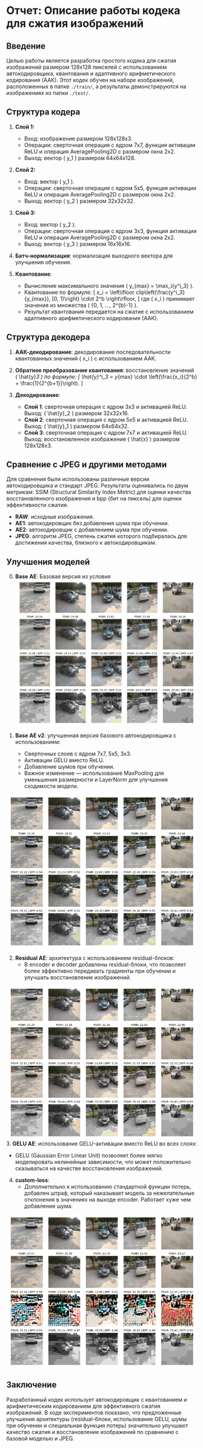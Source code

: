 # Отчет: Описание работы кодека для сжатия изображений

## Введение

Целью работы является разработка простого кодека для сжатия изображений размером 128x128 пикселей с использованием автокодировщика, квантования и адаптивного арифметического кодирования (ААК). Этот кодек обучен на наборе изображений, расположенных в папке `./train/`, а результаты демонстрируются на изображениях из папки `./test/`.

## Структура кодера

1. **Слой 1:**
   - Вход: изображение размером 128x128x3.
   - Операции: сверточная операция с ядром 7x7, функция активации ReLU и операция AveragePooling2D с размером окна 2x2.
   - Выход: вектор \( y_1 \) размером 64x64x128.

2. **Слой 2:**
   - Вход: вектор \( y_1 \).
   - Операции: сверточная операция с ядром 5x5, функция активации ReLU и операция AveragePooling2D с размером окна 2x2.
   - Выход: вектор \( y_2 \) размером 32x32x32.

3. **Слой 3:**
   - Вход: вектор \( y_2 \).
   - Операции: сверточная операция с ядром 3x3, функция активации ReLU и операция AveragePooling2D с размером окна 2x2.
   - Выход: вектор \( y_3 \) размером 16x16x16.

4. **Батч-нормализация**: нормализация выходного вектора для улучшения обучения.

5. **Квантование**: 
   - Вычисление максимального значения \( y_{max} = \max_i{y^i_3} \).
   - Квантование по формуле:
     \[
     x_i = \left\lfloor clip\left(\frac{y^i_3}{y_{max}}, [0, 1)\right) \cdot 2^b \right\rfloor,
     \]
     где \( x_i \) принимает значения из множества \( \{0, 1, ..., 2^{b}-1\} \).
   - Результат квантования передается на сжатие с использованием адаптивного арифметического кодирования (ААК).

## Структура декодера

1. **ААК-декодирование**: декодирование последовательности квантованных значений \( x_i \) с использованием ААК.

2. **Обратное преобразование квантования**: восстановление значений \( \hat{y}_3 \) по формуле:
   \[
   \hat{y}^i_3 = y_{max} \cdot \left(\frac{x_i}{2^b} + \frac{1}{2^{b+1}}\right).
   \]

3. **Декодирование**:

   - **Слой 1**: сверточная операция с ядром 3x3 и активацией ReLU. Выход: \( \hat{y}_2 \) размером 32x32x16.
   - **Слой 2**: сверточная операция с ядром 5x5 и активацией ReLU. Выход: \( \hat{y}_1 \) размером 64x64x32.
   - **Слой 3**: сверточная операция с ядром 7x7 и активацией ReLU. Выход: восстановленное изображение \( \hat{x} \) размером 128x128x3.

## Сравнение с JPEG и другими методами

Для сравнения были использованы различные версии автокодировщика и стандарт JPEG. Результаты оценивались по двум метрикам: SSIM (Structural Similarity Index Metric) для оценки качества восстановленного изображения и bpp (бит на пиксель) для оценки эффективности сжатия.

- **RAW**: исходные изображения.
- **AE1**: автокодировщик без добавления шума при обучении.
- **AE2**: автокодировщик с добавлением шума при обучении.
- **JPEG**: алгоритм JPEG, степень сжатия которого подбиралась для достижения качества, близкого к автокодировщикам.

## Улучшения моделей
0. **Base AE**: Базовая версия из условия
![Base AE](artifacts/base_ae-b_2-lr_3e04/epoch_999/base_ae-b_2-lr_3e04.png)


1. **Base AE v2**: улучшенная версия базового автокодировщика с использованием:
   - Сверточных слоев с ядром 7x7, 5x5, 3x3.
   - Активации GELU вместо ReLU.
   - Добавление шумов при обучении.
   - Важное изменение — использование MaxPooling для уменьшения размерности и LayerNorm для улучшения сходимости модели.

![Base AE v2](artifacts/base_ae_v2-b_2-lr_3e04-b_s_2/epoch_799/base_ae-b_2-lr_3e04.png)

2. **Residual AE**: архитектура с использованием residual-блоков:
   - В encoder и decoder добавлены residual-блоки, что позволяет более эффективно передавать градиенты при обучении и улучшать восстановление изображений.


![Residual AE](artifacts/residual_ae-b_2-lr_3e04-b_s_2/epoch_999/residual_ae-b_2-lr_3e04-b_s_2.png)
3. **GELU AE**: использование GELU-активации вместо ReLU во всех слоях:
   - GELU (Gaussian Error Linear Unit) позволяет более мягко моделировать нелинейные зависимости, что может положительно сказываться на качестве восстановления изображений.

   

4. **custom-loss**: 
   - Дополнительно к использованию стандартной функции потерь, добавлен штраф, который наказывает модель за нежелательные отклонения в значениях на выходе encoder. Работает хуже чем добавление шума. 

![custom-loss](artifacts/custom_regularization-b_2-1000_epochs-lr_3e04/epoch_799/custom_regularization-b_2-100_epochs-lr_3e04.png)


## Заключение

Разработанный кодек использует автокодировщик с квантованием и арифметическим кодированием для эффективного сжатия изображений. В ходе экспериментов показано, что предложенные улучшения архитектуры (residual-блоки, использование GELU, шумы при обучении и специальная функция потерь) значительно улучшают качество сжатия и восстановление изображений по сравнению с базовой моделью и JPEG.
